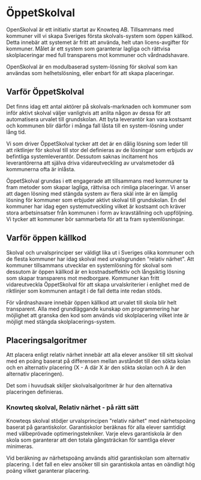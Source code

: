 # ÖppetSkolval
OpenSkolval är ett initiativ startat av Knowteq AB. Tillsammans med kommuner vill vi skapa Sveriges första skolvals-system som öppen källkod. Detta innebär att systemet är fritt att
använda, helt utan licens-avgifter för kommuner. Målet är ett system som garanterar
lagliga och rättvisa skolplaceringar med full transparens mot kommuner och vårdnadshavare.

OpenSkolval är en modulbaserad system-lösning för skolval som kan användas som helhetslösning, eller enbart för att skapa placeringar.

## Varför ÖppetSkolval
Det finns idag ett antal aktörer på skolvals-marknaden och kommuner som inför aktivt
skolval väljer vanligtvis att anlita någon av dessa för att automatisera urvalet till
grundskolan. Att byta leverantör kan vara kostsamt och kommunen blir därför i många fall
låsta till en system-lösning under lång tid. 

Vi som driver ÖppetSkolval tycker att det är en dålig lösning som leder till att
riktlinjer för skolval till stor del definieras av de lösningar som erbjuds av befintliga
systemleverantör. Dessutom saknas incitament hos leverantörerna att själva driva
vidareutveckling av urvalsmetoder då kommunerna ofta är inlåsta. 

ÖppetSkolval grundas i ett engagerade att tillsammans med kommuner ta fram metoder
som skapar lagliga, rättvisa och rimliga placeringar. Vi anser att dagen lösning med
stängda system av flera skäl inte är en lämplig lösning för kommuner som 
erbjuder aktivt skolval till grundskolan. En del kommuner har idag egen systemutveckling
vilket är kostsamt och kräver stora arbetsinsatser från kommunen i form av kravställning
och uppföljning. Vi tycker att kommuner bör sammarbeta för att ta fram systemlösningar.
 
## Varför öppen källkod
Skolval och urvalsprinciper ser väldigt lika ut i Sveriges olika kommuner och de flesta 
kommuner har idag skolval med urvalsgrunden "relativ närhet". Att kommuner tillsammans
utvecklar en systemlösning för skolval som dessutom är öppen källkod är en kostnadseffektiv och 
långsiktig lösning som skapar transparens mot medborgare. Kommuner kan fritt vidareutveckla 
ÖppetSkolval för att skapa urvalskriterier i enlighet med de riktlinjer som kommunen antagit
i de fall detta inte redan stöds.  

För vårdnashavare innebär öppen källkod att urvalet till skola blir helt transparent.
Alla med grundläggande kunskap om programmering har möjlighet att granska den kod som
används vid skolplacering vilket inte är möjligt med stängda skolplacerings-system.

## Placeringsalgoritmer
Att placera enligt relativ närhet innebär att alla elever ansöker till sitt skolval
med en poäng baserat på differensen mellan avståndet till den sökta kolan och en 
alternativ placering (X - A där X är den sökta skolan och A är den alternativ placeringen).

Det som i huvudsak skiljer skolvalsalgoritmer är hur den alternativa placeringen
definieras.

### Knowteq skolval, Relativ närhet - på rätt sätt
Knowteqs skolval stödjer urvalsprincipen "relativ närhet" med närhetspoäng baserat på 
garantiskolor. Garantiskolor beräknas för alla elever samtidigt med välbeprövade 
optimeringstekniker. Varje elevs garantiskola är den skola som garanterar att den
totala gångsträckan för samtliga elever minimeras.

Vid beräkning av närhetspoäng används altid garantiskolan som alternativ placering. I det
fall en elev ansöker till sin garantiskola antas en oändligt hög poäng vilket garanterar
placering.

